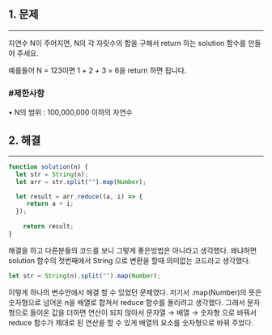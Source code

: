 ## 1. 문제

---

자연수 N이 주어지면, N의 각 자릿수의 합을 구해서 return 하는 solution 함수를 만들어 주세요.

예를들어 N = 123이면 1 + 2 + 3 = 6을 return 하면 됩니다.

### #제한사항

• N의 범위 : 100,000,000 이하의 자연수

## 2. 해결

---

```jsx
function solution(n) {
  let str = String(n);
  let arr = str.split("").map(Number);

  let result = arr.reduce((a, i) => {
     return a + i;
  });
    
    return result;
}
```

해결을 하고 다른분들의 코드를 보니 그렇게 좋은방법은 아니라고 생각했다.
왜냐하면 solution 함수의 첫번째에서 String 으로 변환을 할때 의미없는 코드라고 생각했다.

```jsx
let str = String(n).split("").map(Number);
```

이렇게 하나의 변수안에서 해결 할 수 있었던 문제였다.
저기서 .map(Number)의 뜻은 숫자형으로 넘어온 n을 배열로 합쳐서 reduce 함수를 돌리려고 생각했다.
그래서 문자형으로 들어온 값을 더하면 연산이 되지 않아서 문자열 → 배열 → 숫자형 으로 바꿔서 reduce 함수가 제대로 된 연산을 할 수 있게 배열의 요소를 숫자형으로 바꿔 주었다.